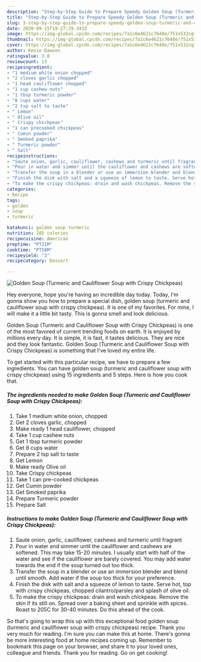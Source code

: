 ```yaml
---
description: "Step-by-Step Guide to Prepare Speedy Golden Soup (Turmeric and Cauliflower Soup with Crispy Chickpeas)"
title: "Step-by-Step Guide to Prepare Speedy Golden Soup (Turmeric and Cauliflower Soup with Crispy Chickpeas)"
slug: 3-step-by-step-guide-to-prepare-speedy-golden-soup-turmeric-and-cauliflower-soup-with-crispy-chickpeas
date: 2020-09-15T19:27:29.343Z
image: https://img-global.cpcdn.com/recipes/7a1c6e4621c7648e/751x532cq70/golden-soup-turmeric-and-cauliflower-soup-with-crispy-chickpeas-recipe-main-photo.jpg
thumbnail: https://img-global.cpcdn.com/recipes/7a1c6e4621c7648e/751x532cq70/golden-soup-turmeric-and-cauliflower-soup-with-crispy-chickpeas-recipe-main-photo.jpg
cover: https://img-global.cpcdn.com/recipes/7a1c6e4621c7648e/751x532cq70/golden-soup-turmeric-and-cauliflower-soup-with-crispy-chickpeas-recipe-main-photo.jpg
author: Kevin Dawson
ratingvalue: 3.8
reviewcount: 13
recipeingredient:
- "1 medium white onion chopped"
- "2 cloves garlic chopped"
- "1 head cauliflower chopped"
- "1 cup cashew nuts"
- "1 tbsp turmeric powder"
- "8 cups water"
- "2 tsp salt to taste"
- " Lemon"
- " Olive oil"
- " Crispy chickpeas"
- "1 can precooked chickpeas"
- " Cumin powder"
- " Smoked paprika"
- " Turmeric powder"
- " Salt"
recipeinstructions:
- "Saute onion, garlic, cauliflower, cashews and turmeric until fragrant"
- "Pour in water and simmer until the cauliflower and cashews are softened. This may take 15-20 minutes. I usually start with half of the water and see if the cauliflower are barely covered. You may add water towards the end if the soup turned out too thick."
- "Transfer the soup in a blender or use an immersion blender and blend until smooth. Add water if the soup too thick for your preference."
- "Finish the disk with salt and a squeeze of lemon to taste. Serve hot, top with crispy chickpeas, chopped cilantro/parsley and splash of olive oil."
- "To make the crispy chickpeas: drain and wash chickpeas. Remove the skin if its still on. Spread over a baking sheet and sprinkle with spices. Roast to 205C for 30-40 minutes. Do this ahead of the cook."
categories:
- Recipe
tags:
- golden
- soup
- turmeric

katakunci: golden soup turmeric 
nutrition: 285 calories
recipecuisine: American
preptime: "PT31M"
cooktime: "PT58M"
recipeyield: "3"
recipecategory: Dessert

---
```



![Golden Soup (Turmeric and Cauliflower Soup with Crispy Chickpeas)](https://img-global.cpcdn.com/recipes/7a1c6e4621c7648e/751x532cq70/golden-soup-turmeric-and-cauliflower-soup-with-crispy-chickpeas-recipe-main-photo.jpg)

Hey everyone, hope you're having an incredible day today. Today, I'm gonna show you how to prepare a special dish, golden soup (turmeric and cauliflower soup with crispy chickpeas). It is one of my favorites. For mine, I will make it a little bit tasty. This is gonna smell and look delicious.



Golden Soup (Turmeric and Cauliflower Soup with Crispy Chickpeas) is one of the most favored of current trending foods on earth. It is enjoyed by millions every day. It is simple, it is fast, it tastes delicious. They are nice and they look fantastic. Golden Soup (Turmeric and Cauliflower Soup with Crispy Chickpeas) is something that I've loved my entire life.


To get started with this particular recipe, we have to prepare a few ingredients. You can have golden soup (turmeric and cauliflower soup with crispy chickpeas) using 15 ingredients and 5 steps. Here is how you cook that.

<!--inarticleads1-->

##### The ingredients needed to make Golden Soup (Turmeric and Cauliflower Soup with Crispy Chickpeas):

1. Take 1 medium white onion, chopped
1. Get 2 cloves garlic, chopped
1. Make ready 1 head cauliflower, chopped
1. Take 1 cup cashew nuts
1. Get 1 tbsp turmeric powder
1. Get 8 cups water
1. Prepare 2 tsp salt to taste
1. Get  Lemon
1. Make ready  Olive oil
1. Take  Crispy chickpeas
1. Take 1 can pre-cooked chickpeas
1. Get  Cumin powder
1. Get  Smoked paprika
1. Prepare  Turmeric powder
1. Prepare  Salt




<!--inarticleads2-->

##### Instructions to make Golden Soup (Turmeric and Cauliflower Soup with Crispy Chickpeas):

1. Saute onion, garlic, cauliflower, cashews and turmeric until fragrant
1. Pour in water and simmer until the cauliflower and cashews are softened. This may take 15-20 minutes. I usually start with half of the water and see if the cauliflower are barely covered. You may add water towards the end if the soup turned out too thick.
1. Transfer the soup in a blender or use an immersion blender and blend until smooth. Add water if the soup too thick for your preference.
1. Finish the disk with salt and a squeeze of lemon to taste. Serve hot, top with crispy chickpeas, chopped cilantro/parsley and splash of olive oil.
1. To make the crispy chickpeas: drain and wash chickpeas. Remove the skin if its still on. Spread over a baking sheet and sprinkle with spices. Roast to 205C for 30-40 minutes. Do this ahead of the cook.




So that's going to wrap this up with this exceptional food golden soup (turmeric and cauliflower soup with crispy chickpeas) recipe. Thank you very much for reading. I'm sure you can make this at home. There's gonna be more interesting food at home recipes coming up. Remember to bookmark this page on your browser, and share it to your loved ones, colleague and friends. Thank you for reading. Go on get cooking!
